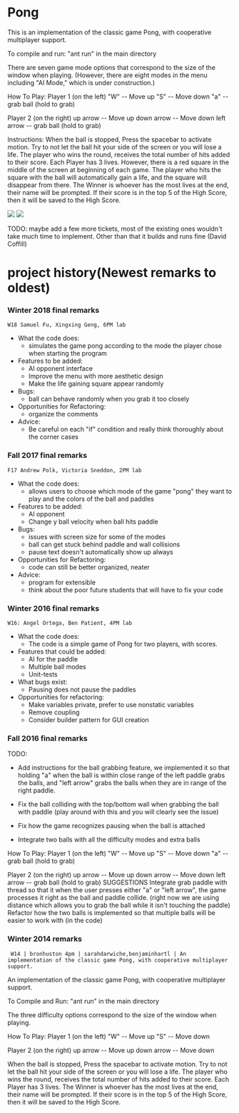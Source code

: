 Pong
==============

This is an implementation of the classic game Pong, with cooperative multiplayer support.

To compile and run: "ant run" in the main directory

There are seven game mode options that correspond to the size of the window when playing.
(However, there are eight modes in the menu including "AI Mode," which is under construction.)

How To Play:
Player 1 (on the left)
  "W" -- Move up
  "S" -- Move down
  "a" -- grab ball (hold to grab)

Player 2 (on the right)
  up arrow -- Move up
  down arrow -- Move down
  left arrow -- grab ball (hold to grab)

Instructions:
  When the ball is stopped, Press the spacebar to activate motion.
  Try to not let the ball hit your side of the screen or you will lose a life.
  The player who wins the round, receives the total number of hits added to their score.
  Each Player has 3 lives. However, there is a red square in the middle of the screen at beginning of each game. The
  player who hits the square with the ball will automatically gain a life, and the square will disappear from there.
  The Winner is whoever has the most lives at the end, their name will be prompted.
  If their score is in the top 5 of the High Score, then it will be saved to the High Score.


  ![](http://i.imgur.com/NAKKNhR.jpg)
  ![](http://i.imgur.com/jdCMrej.jpg)

TODO: maybe add a few more tickets, most of the existing ones wouldn't take much time to implement.  Other than that it builds and runs fine (David Coffill)

project history(Newest remarks to oldest)
===============
### Winter 2018 final remarks

`W18 Samuel Fu, Xingxing Geng, 6PM lab`

* What the code does:
  * simulates the game pong according to the mode the player chose when starting the program
* Features to be added:
  * AI opponent interface
  * Improve the menu with more aesthetic design
  * Make the life gaining square appear randomly
* Bugs:
  * ball can behave randomly when you grab it too closely
* Opportunities for Refactoring:
  * organize the comments
* Advice:
  * Be careful on each "if" condition and really think thoroughly about the corner cases 

### Fall 2017 final remarks

`F17 Andrew Polk, Victoria Sneddon, 2PM lab`

* What the code does:
  * allows users to choose which mode of the game "pong" they want to play and the colors of the ball and paddles
* Features to be added:
  * AI opponent
  * Change y ball velocity when ball hits paddle
* Bugs:
  * issues with screen size for some of the modes
  * ball can get stuck behind paddle and wall collisions
  * pause text doesn't automatically show up always
* Opportunities for Refactoring:
  * code can still be better organized, neater
* Advice:
  * program for extensible
  * think about the poor future students that will have to fix your code 

### Winter 2016 final remarks

`W16: Angel Ortega, Ben Patient, 4PM lab`

* What the code does:
  * The code is a simple game of Pong for two players, with scores.
* Features that could be added:
  * AI for the paddle
  * Multiple ball modes
  * Unit-tests
* What bugs exist:
  * Pausing does not pause the paddles
* Opportunities for refactoring:
  * Make variables private, prefer to use nonstatic variables
  * Remove coupling
  * Consider builder pattern for GUI creation

### Fall 2016 final remarks
TODO:
* Add instructions for the ball grabbing feature, we implemented it so that holding "a" when the ball is within close range of the left paddle grabs the balls, and "left arrow" grabs the balls when they are in range of the right paddle.

* Fix the ball colliding with the top/bottom wall when grabbing the ball with paddle (play around with this and you will clearly see the issue)
* Fix how the game recognizes pausing when the ball is attached
* Integrate two balls with all the difficulty modes and extra balls

How To Play:
Player 1 (on the left)
  "W" -- Move up
  "S" -- Move down
  "a" -- grab ball (hold to grab)

Player 2 (on the right)
  up arrow -- Move up
  down arrow -- Move down
  left arrow -- grab ball (hold to grab)
  SUGGESTIONS
  Integrate grab paddle with thread so that it when the user presses either "a" or "left arrow", the game processes it right as the ball and paddle collide. (right now we are using distance which allows you to grab the ball while it isn't touching the paddle)
  Refactor how the two balls is implemented so that multiple balls will be easier to work with (in the code)

### Winter 2014 remarks
```
 W14 | bronhuston 4pm | sarahdarwiche,benjaminhartl | An implementation of the classic game Pong, with cooperative multiplayer support.
```

An implementation of the classic game Pong, with cooperative multiplayer support.

To Compile and Run:
"ant run" in the main directory

The three difficulty options correspond to the size of the window when playing.

How To Play:
Player 1 (on the left)
  "W" -- Move up
  "S" -- Move down

Player 2 (on the right)
  up arrow -- Move up
  down arrow -- Move down

When the ball is stopped, Press the spacebar to activate motion.
Try to not let the ball hit your side of the screen or you will lose a life.
The player who wins the round, receives the total number of hits added to their score.
Each Player has 3 lives.
The Winner is whoever has the most lives at the end, their name will be prompted.
If their score is in the top 5 of the High Score, then it will be saved to the High Score.
